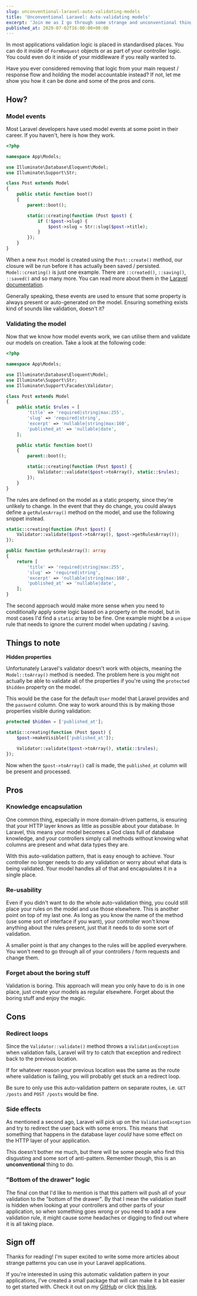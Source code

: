 ```yaml
---
slug: unconventional-laravel-auto-validating-models
title: 'Unconventional Laravel: Auto-validating models'
excerpt: 'Join me as I go through some strange and unconventional things that you can do in your Laravel applications, starting with auto-validating Laravel models.'
published_at: 2020-07-02T16:00:00+00:00
---
```

In most applications validation logic is placed in standardised places. You can do it inside of `FormRequest` objects or as part of your controller logic. You could even do it inside of your middleware if you really wanted to.

Have you ever considered removing that logic from your main request / response flow and holding the model accountable instead? If not, let me show you how it can be done and some of the pros and cons.

## How?

### Model events

Most Laravel developers have used model events at some point in their career. If you haven't, here is how they work.

```php
<?php

namespace App\Models;

use Illuminate\Database\Eloquent\Model;
use Illuminate\Support\Str;

class Post extends Model
{
    public static function boot()
    {
        parent::boot();

        static::creating(function (Post $post) {
            if (!$post->slug) {
                $post->slug = Str::slug($post->title);
            }
        });
    }
}
```

When a new `Post` model is created using the `Post::create()` method, our closure will be run before it has actually been saved / persisted. `Model::creating()` is just one example. There are `::created()`, `::saving()`, `::saved()` and so many more. You can read more about them in the [Laravel documentation](https://laravel.com/docs/7.x/eloquent#events).

Generally speaking, these events are used to ensure that some property is always present or auto-generated on the model. Ensuring something exists kind of sounds like validation, doesn't it?

### Validating the model

Now that we know how model events work, we can utilise them and validate our models on creation. Take a look at the following code:

```php
<?php

namespace App\Models;

use Illuminate\Database\Eloquent\Model;
use Illuminate\Support\Str;
use Illuminate\Support\Facades\Validator;

class Post extends Model
{
    public static $rules = [
        'title' => 'required|string|max:255',
        'slug' => 'required|string',
        'excerpt' => 'nullable|string|max:160',
        'published_at' => 'nullable|date',
    ];

    public static function boot()
    {
        parent::boot();

        static::creating(function (Post $post) {
            Validator::validate($post->toArray(), static::$rules);
        });
    }
}
```

The rules are defined on the model as a static property, since they're unlikely to change. In the event that they do change, you could always define a `getRulesArray()` method on the model, and use the following snippet instead.

```php
static::creating(function (Post $post) {
    Validator::validate($post->toArray(), $post->getRulesArray());
});
```

```php
public function getRulesArray(): array
{
    return [
        'title' => 'required|string|max:255',
        'slug' => 'required|string',
        'excerpt' => 'nullable|string|max:160',
        'published_at' => 'nullable|date',
    ];
}
```

The second approach would make more sense when you need to conditionally apply some logic based on a property on the model, but in most cases I'd find a `static` array to be fine. One example might be a `unique` rule that needs to ignore the current model when updating / saving.

## Things to note

**Hidden properties**

Unfortunately Laravel's validator doesn't work with objects, meaning the `Model::toArray()` method is needed. The problem here is you might not actually be able to validate all of the properties if you're using the `protected $hidden` property on the model.

This would be the case for the default `User` model that Laravel provides and the `password` column. One way to work around this is by making those properties visible during validation:

```php
protected $hidden = ['published_at'];

static::creating(function (Post $post) {
    $post->makeVisible(['published_at']);
  
    Validator::validate($post->toArray(), static::$rules);
});
```

Now when the `$post->toArray()` call is made, the `published_at` column will be present and processed.

## Pros

### Knowledge encapsulation

One common thing, especially in more domain-driven patterns, is ensuring that your HTTP layer knows as little as possible about your database. In Laravel, this means your model becomes a God class full of database knowledge, and your controllers simply call methods without knowing what columns are present and what data types they are.

With this auto-validation pattern, that is easy enough to achieve. Your controller no longer needs to do any validation or worry about what data is being validated. Your model handles all of that and encapsulates it in a single place.

### Re-usability

Even if you didn't want to do the whole auto-validation thing, you could still place your rules on the model and use those elsewhere. This is another point on top of my last one. As long as you know the name of the method (use some sort of interface if you want), your controller won't know anything about the rules present, just that it needs to do some sort of validation.

A smaller point is that any changes to the rules will be applied everywhere. You won't need to go through all of your controllers / form requests and change them.

### Forget about the boring stuff

Validation is boring. This approach will mean you only have to do is in one place, just create your models as regular elsewhere. Forget about the boring stuff and enjoy the magic.

## Cons

### Redirect loops

Since the `Validator::validate()` method throws a `ValidationException` when validation fails, Laravel will try to catch that exception and redirect back to the previous location.

If for whatever reason your previous location was the same as the route where validation is failing, you will probably get stuck an a redirect loop.

Be sure to only use this auto-validation pattern on separate routes, i.e. `GET /posts` and `POST /posts` would be fine.

### Side effects

As mentioned a second ago, Laravel will pick up on the `ValidationException` and try to redirect the user back with some errors. This means that something that happens in the database layer _could_ have some effect on the HTTP layer of your application.

This doesn't bother me much, but there will be some people who find this disgusting and some sort of anti-pattern. Remember though, this is an **unconventional** thing to do.

### "Bottom of the drawer" logic

The final con that I'd like to mention is that this pattern will push all of your validation to the "bottom of the drawer". By that I mean the validation itself is hidden when looking at your controllers and other parts of your application, so when something goes wrong or you need to add a new validation rule, it might cause some headaches or digging to find out where it is all taking place.

## Sign off

Thanks for reading! I'm super excited to write some more articles about strange patterns you can use in your Laravel applications.

If you're interested in using this automatic validation pattern in your applications, I've created a small package that will can make it a bit easier to get started with. Check it out on my [GitHub](https://github.com/ryangjchandler/laravel-auto-validate-models) or click [this link](https://github.com/ryangjchandler/laravel-auto-validate-models).